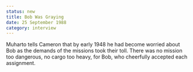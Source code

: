 ```yaml
---
status: new
title: Bob Was Graying
date: 25 September 1988
category: interview
---
```

Muharto tells Cameron that by early 1948 he had become worried about Bob as the demands of the missions took their toll. There was no mission too dangerous, no cargo too heavy, for Bob, who cheerfully accepted each assignment. 